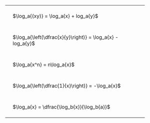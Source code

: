 ---
---

#  
<br>
<style type="text/css">
#T_befea th.col_heading {
  text-align: left;
  font-size: 1em;
}
#T_befea td {
  text-align: left;
  font-size: 1em;
  padding: 1.5em;
}
#T_befea_row0_col0, #T_befea_row1_col0, #T_befea_row2_col0, #T_befea_row3_col0, #T_befea_row4_col0 {
  width: 400px;
  white-space: pre-wrap;
}
</style>
<table id="T_befea">
  <thead>
  </thead>
  <tbody>
    <tr>
      <td id="T_befea_row0_col0" class="data row0 col0" >$\log_a{(xy)} = \log_a{x} + log_a{y}$</td>
    </tr>
    <tr>
      <td id="T_befea_row1_col0" class="data row1 col0" >$\log_a{\left(\dfrac{x}{y}\right)} = \log_a{x} - log_a{y}$</td>
    </tr>
    <tr>
      <td id="T_befea_row2_col0" class="data row2 col0" >$\log_a{x^n} = n\log_a{x}$</td>
    </tr>
    <tr>
      <td id="T_befea_row3_col0" class="data row3 col0" >$\log_a{\left(\dfrac{1}{x}\right)} = -\log_a{x}$</td>
    </tr>
    <tr>
      <td id="T_befea_row4_col0" class="data row4 col0" >$\log_a{x} = \dfrac{\log_b{x}}{\log_b{a}}$</td>
    </tr>
  </tbody>
</table>
